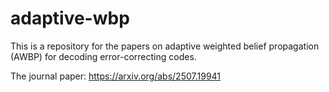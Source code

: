 # adaptive-wbp
This is a repository for the papers on adaptive weighted belief propagation (AWBP) for decoding error-correcting codes.

The journal paper: https://arxiv.org/abs/2507.19941
